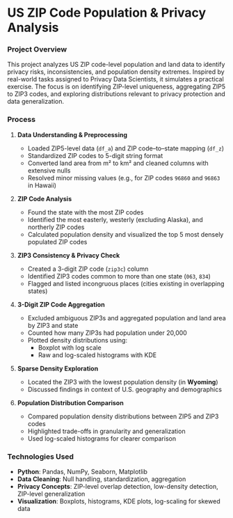 # **US ZIP Code Population & Privacy Analysis**

### **Project Overview**

This project analyzes US ZIP code-level population and land data to identify privacy risks, inconsistencies, and population density extremes. Inspired by real-world tasks assigned to Privacy Data Scientists, it simulates a practical exercise. The focus is on identifying ZIP-level uniqueness, aggregating ZIP5 to ZIP3 codes, and exploring distributions relevant to privacy protection and data generalization.

### **Process**

1. **Data Understanding & Preprocessing**  
    - Loaded ZIP5-level data (`df_a`) and ZIP code–to–state mapping (`df_z`)  
    - Standardized ZIP codes to 5-digit string format  
    - Converted land area from m² to km² and cleaned columns with extensive nulls  
    - Resolved minor missing values (e.g., for ZIP codes `96860` and `96863` in Hawaii)

2. **ZIP Code Analysis**  
    - Found the state with the most ZIP codes  
    - Identified the most easterly, westerly (excluding Alaska), and northerly ZIP codes  
    - Calculated population density and visualized the top 5 most densely populated ZIP codes

3. **ZIP3 Consistency & Privacy Check**  
    - Created a 3-digit ZIP code (`zip3c`) column  
    - Identified ZIP3 codes common to more than one state (`063`, `834`)  
    - Flagged and listed incongruous places (cities existing in overlapping states)

4. **3-Digit ZIP Code Aggregation**  
    - Excluded ambiguous ZIP3s and aggregated population and land area by ZIP3 and state  
    - Counted how many ZIP3s had population under 20,000  
    - Plotted density distributions using:
        - Boxplot with log scale  
        - Raw and log-scaled histograms with KDE

5. **Sparse Density Exploration**  
    - Located the ZIP3 with the lowest population density (in **Wyoming**)  
    - Discussed findings in context of U.S. geography and demographics

6. **Population Distribution Comparison**  
    - Compared population density distributions between ZIP5 and ZIP3 codes  
    - Highlighted trade-offs in granularity and generalization  
    - Used log-scaled histograms for clearer comparison

### **Technologies Used**

- **Python**: Pandas, NumPy, Seaborn, Matplotlib  
- **Data Cleaning**: Null handling, standardization, aggregation  
- **Privacy Concepts**: ZIP-level overlap detection, low-density detection, ZIP-level generalization  
- **Visualization**: Boxplots, histograms, KDE plots, log-scaling for skewed data

